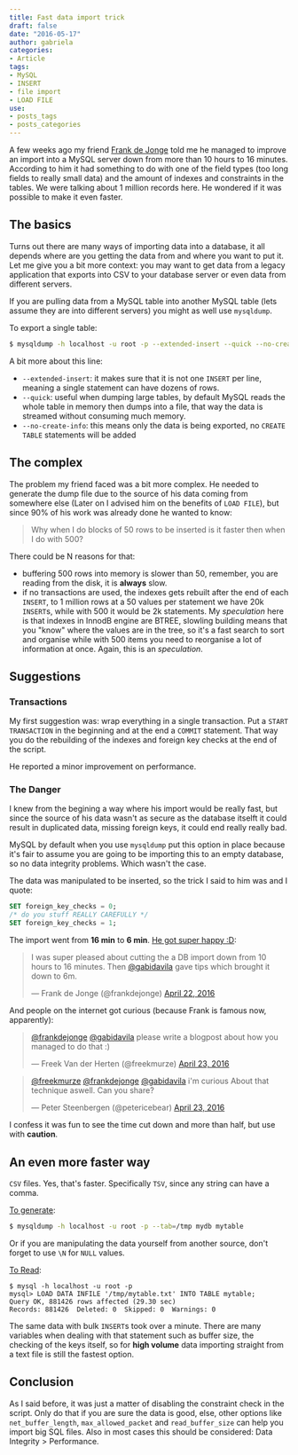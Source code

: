 ```yaml
---
title: Fast data import trick
draft: false
date: "2016-05-17"
author: gabriela
categories:
- Article
tags:
- MySQL
- INSERT
- file import
- LOAD FILE
use:
- posts_tags
- posts_categories
---
```


A few weeks ago my friend [Frank de Jonge](http://www.twitter.com/frankdejonge) told me he managed to improve an import into a MySQL server down from more than 10 hours to 16 minutes. According to him it had something to do with one of the field types (too long fields to really small data) and the amount of indexes and constraints in the tables. We were talking about 1 million records here. He wondered if it was possible to make it even faster.

## The basics 

Turns out there are many ways of importing data into a database, it all depends where are you getting the data from and where you want to put it. Let me give you a bit more context: you may want to get data from a legacy application that exports into CSV to your database server or even data from different servers.

If you are pulling data from a MySQL table into another MySQL table (lets assume they are into different servers) you might as well use `mysqldump`.

To export a single table:

```bash
$ mysqldump -h localhost -u root -p --extended-insert --quick --no-create-info mydb mytable | gzip > mytable.sql.gz
```

A bit more about this line:
* `--extended-insert`: it makes sure that it is not one `INSERT` per line, meaning a single statement can have dozens of rows.
* `--quick`: useful when dumping large tables, by default MySQL reads the whole table in memory then dumps into a file, that way the data is streamed without consuming much memory.
* `--no-create-info`: this means only the data is being exported, no `CREATE TABLE` statements will be added

## The complex

The problem my friend faced was a bit more complex. He needed to generate the dump file due to the source of his data coming from somewhere else (Later on I advised him on the benefits of `LOAD FILE`), but since 90% of his work was already done he wanted to know:

>  Why when I do blocks of 50 rows to be inserted is it faster then when I do with 500?

There could be N reasons for that:

* buffering 500 rows into memory is slower than 50, remember, you are reading from the disk, it is **always** slow.
* if no transactions are used, the indexes gets rebuilt after the end of each `INSERT`, to 1 million rows at a 50 values per statement we have 20k `INSERT`s, while with 500 it would be 2k statements. My _speculation_ here is that indexes in InnodB engine are BTREE, slowling building means that you "know" where the values are in the tree, so it's a fast search to sort and organise while with 500 items you need to reorganise a lot of information at once. Again, this is an _speculation_.

## Suggestions

### Transactions 

My first suggestion was: wrap everything in a single transaction. Put a `START TRANSACTION` in the beginning and at the end a `COMMIT` statement. That way you do the rebuilding of the indexes and foreign key checks at the end of the script.

He reported a minor improvement on performance.

### The Danger

I knew from the begining a way where his import would be really fast, but since the source of his data wasn't as secure as the database itselft it could result in duplicated data, missing foreign keys, it could end really really bad.

MySQL by default when you use `mysqldump` put this option in place because it's fair to assume you are going to be importing this to an empty database, so no data integrity problems. Which wasn't the case.

The data was manipulated to be inserted, so the trick I said to him was and I quote:

```sql
SET foreign_key_checks = 0;
/* do you stuff REALLY CAREFULLY */
SET foreign_key_checks = 1;
```

The import went from **16 min** to **6 min**. [He got super happy :D](https://twitter.com/frankdejonge/status/723592441786437632):

<blockquote class="twitter-tweet" data-lang="en"><p lang="en" dir="ltr">I was super pleased about cutting the a DB import down from 10 hours to 16 minutes. Then <a href="https://twitter.com/gabidavila">@gabidavila</a> gave tips which brought it down to 6m.</p>&mdash; Frank de Jonge (@frankdejonge) <a href="https://twitter.com/frankdejonge/status/723592441786437632">April 22, 2016</a></blockquote> <script async src="//platform.twitter.com/widgets.js" charset="utf-8"></script>

And people on the internet got curious (because Frank is famous now, apparently):

<blockquote class="twitter-tweet" data-conversation="none" data-lang="en"><p lang="en" dir="ltr"><a href="https://twitter.com/frankdejonge">@frankdejonge</a> <a href="https://twitter.com/gabidavila">@gabidavila</a> please write a blogpost about how you managed to do that :)</p>&mdash; Freek Van der Herten (@freekmurze) <a href="https://twitter.com/freekmurze/status/723896806107697152">April 23, 2016</a></blockquote> <script async src="//platform.twitter.com/widgets.js" charset="utf-8"></script>

<blockquote class="twitter-tweet" data-conversation="none" data-lang="en"><p lang="en" dir="ltr"><a href="https://twitter.com/freekmurze">@freekmurze</a> <a href="https://twitter.com/frankdejonge">@frankdejonge</a> <a href="https://twitter.com/gabidavila">@gabidavila</a> i&#39;m curious About that technique aswell. Can you share?</p>&mdash; Peter Steenbergen (@petericebear) <a href="https://twitter.com/petericebear/status/723901190715654145">April 23, 2016</a></blockquote> <script async src="//platform.twitter.com/widgets.js" charset="utf-8"></script>

I confess it was fun to see the time cut down and more than half, but use with **caution**.

## An even more faster way

`CSV` files. Yes, that's faster. Specifically `TSV`, since any string can have a comma. 

[To generate](http://dev.mysql.com/doc/refman/5.7/en/mysqldump.html#option_mysqldump_tab):

```bash
$ mysqldump -h localhost -u root -p --tab=/tmp mydb mytable 
```

Or if you are manipulating the data yourself from another source, don't forget to use `\N` for `NULL` values.

[To Read](http://dev.mysql.com/doc/refman/5.7/en/load-data.html):
```
$ mysql -h localhost -u root -p 
mysql> LOAD DATA INFILE '/tmp/mytable.txt' INTO TABLE mytable;
Query OK, 881426 rows affected (29.30 sec)
Records: 881426  Deleted: 0  Skipped: 0  Warnings: 0
```

The same data with bulk `INSERT`s took over a minute. There are many variables when dealing with that statement such as buffer size, the checking of the keys itself, so for **high volume** data importing straight from a text file is still the fastest option.

## Conclusion

As I said before, it was just a matter of disabling the constraint check in the script. Only do that if you are sure the data is good, else, other options like `net_buffer_length`, `max_allowed_packet` and `read_buffer_size` can help you import big SQL files. Also in most cases this should be considered: Data Integrity > Performance.